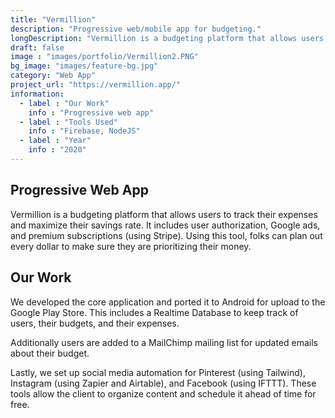 ```yaml
---
title: "Vermillion"
description: "Progressive web/mobile app for budgeting."
longDescription: "Vermillion is a budgeting platform that allows users to track their expenses and maximize their savings rate. It includes user authorization, Google ads, and premium subscriptions (using Stripe). Using this tool, folks can plan out every dollar to make sure they are prioritizing their money."
draft: false
image : "images/portfolio/Vermillion2.PNG"
bg_image: "images/feature-bg.jpg"
category: "Web App"
project_url: "https://vermillion.app/"
information:
  - label : "Our Work"
    info : "Progressive web app"
  - label : "Tools Used"
    info : "Firebase, NodeJS"
  - label : "Year"
    info : "2020"
---
```


## Progressive Web App

Vermillion is a budgeting platform that allows users to track their expenses and maximize their savings rate. It includes user authorization, Google ads, and premium subscriptions (using Stripe). Using this tool, folks can plan out every dollar to make sure they are prioritizing their money.

## Our Work

We developed the core application and ported it to Android for upload to the Google Play Store. This includes a Realtime Database to keep track of users, their budgets, and their expenses. 

Additionally users are added to a MailChimp mailing list for updated emails about their budget. 

Lastly, we set up social media automation for Pinterest (using Tailwind), Instagram (using Zapier and Airtable), and Facebook (using IFTTT). These tools allow the client to organize content and schedule it ahead of time for free.